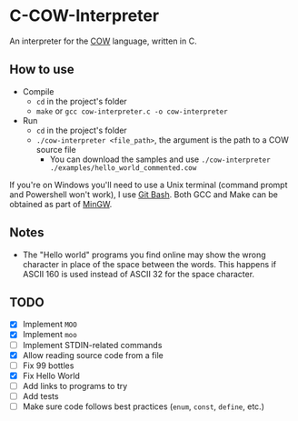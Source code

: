 # C-COW-Interpreter
An interpreter for the [COW](https://bigzaphod.github.io/COW/) language, written in C.

## How to use

- Compile
    - `cd` in the project's folder
    - `make` or `gcc cow-interpreter.c -o cow-interpreter`
- Run
    - `cd` in the project's folder
    - `./cow-interpreter <file_path>`, the argument is the path to a COW source file
        - You can download the samples and use `./cow-interpreter ./examples/hello_world_commented.cow`

If you're on Windows you'll need to use a Unix terminal (command prompt and Powershell won't work), I use [Git Bash](https://gitforwindows.org/). Both GCC and Make can be obtained as part of [MinGW](https://osdn.net/projects/mingw/releases/).


## Notes
- The "Hello world" programs you find online may show the wrong character in place of the space between the words. This happens if ASCII 160 is used instead of ASCII 32 for the space character.

## TODO
- [x] Implement `MOO`
- [x] Implement `moo`
- [ ] Implement STDIN-related commands
- [x] Allow reading source code from a file
- [ ] Fix 99 bottles
- [x] Fix Hello World
- [ ] Add links to programs to try
- [ ] Add tests
- [ ] Make sure code follows best practices (`enum`, `const`, `define`, etc.)
